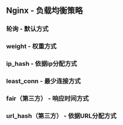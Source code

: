 ## Nginx - 负载均衡策略

### 轮询 - 默认方式
### weight - 权重方式
### ip_hash - 依据ip分配方式
### least_conn - 最少连接方式
### fair（第三方） - 响应时间方式
### url_hash（第三方） - 依据URL分配方式
